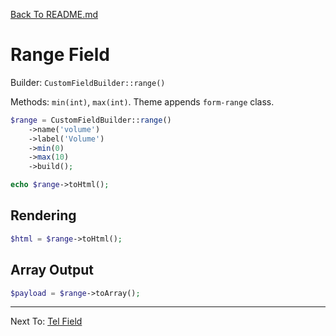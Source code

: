 [Back To README.md](../../README.md)

# Range Field

Builder: `CustomFieldBuilder::range()`

Methods: `min(int)`, `max(int)`. Theme appends `form-range` class.

```php
$range = CustomFieldBuilder::range()
    ->name('volume')
    ->label('Volume')
    ->min(0)
    ->max(10)
    ->build();

echo $range->toHtml();
```

## Rendering

```php
$html = $range->toHtml();
```

## Array Output

```php
$payload = $range->toArray();
```

---

Next To: [Tel Field](tel.md)
